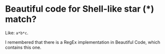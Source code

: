 # Beautiful code for Shell-like star (*) match?

Like: `a*b*c`.

I remembered that there is a RegEx implementation in Beautiful Code, which contains this one.
